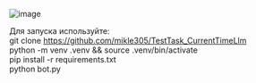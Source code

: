 ![image](https://github.com/user-attachments/assets/522509ef-f925-4c83-a7a0-192272d1ff18)  

Для запуска используйте:  
git clone https://github.com/mikle305/TestTask_CurrentTimeLlm  
python -m venv .venv && source .venv/bin/activate  
pip install -r requirements.txt  
python bot.py  
